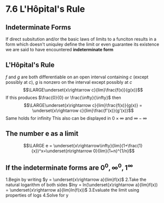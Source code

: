 # 7.6 L'Hôpital's Rule
## Indeterminate Forms
If direct subsitution and/or the basic laws of limits to a funciton results in a form which doesn't uniquley define the limit or even guarantee its existence we are said to have encountered **indeterminate form**

## L'Hôpital's Rule
$f$ and $g$ are both differentiable on an open interval containing $c$ (except possibly at $c$), $g$ is nonzero on the interval except possibly at $c$
$$\LARGE\underset{x\rightarrow c}{lim}\frac{f(x)}{g(x)}$$
If this produces $\frac{0}{0} or \frac{\infty}{\infty}$ then
$$\LARGE\underset{x\rightarrow c}{lim}\frac{f(x)}{g(x)} = \underset{x\rightarrow c}{lim}\frac{f'(x)}{g'(x)}$$
Same holds for infinity
This also can be displayed in $0\times\infty$ and $\infty- \infty$

## The number e as a limit
$$\LARGE e = \underset{x\rightarrow\infty}{lim}(1+\frac{1}{x})^x=\underset{n\rightarrow 0}{lim}(1+n)^{1/n}$$

## If the indeterminate forms are $0^0, \infty^0,  1^\infty$
1.Begin by writing $y = \underset{x\rightarrow a}{lim}f(x)$
2.Take the natural logarithm of both sides $lny = ln(\underset{x\rightarrow a}{lim}f(x)) = \underset{x\rightarrow a}{lim}ln(f(x))$
3.Evaluate the limit using properties of logs
4.Solve for y


